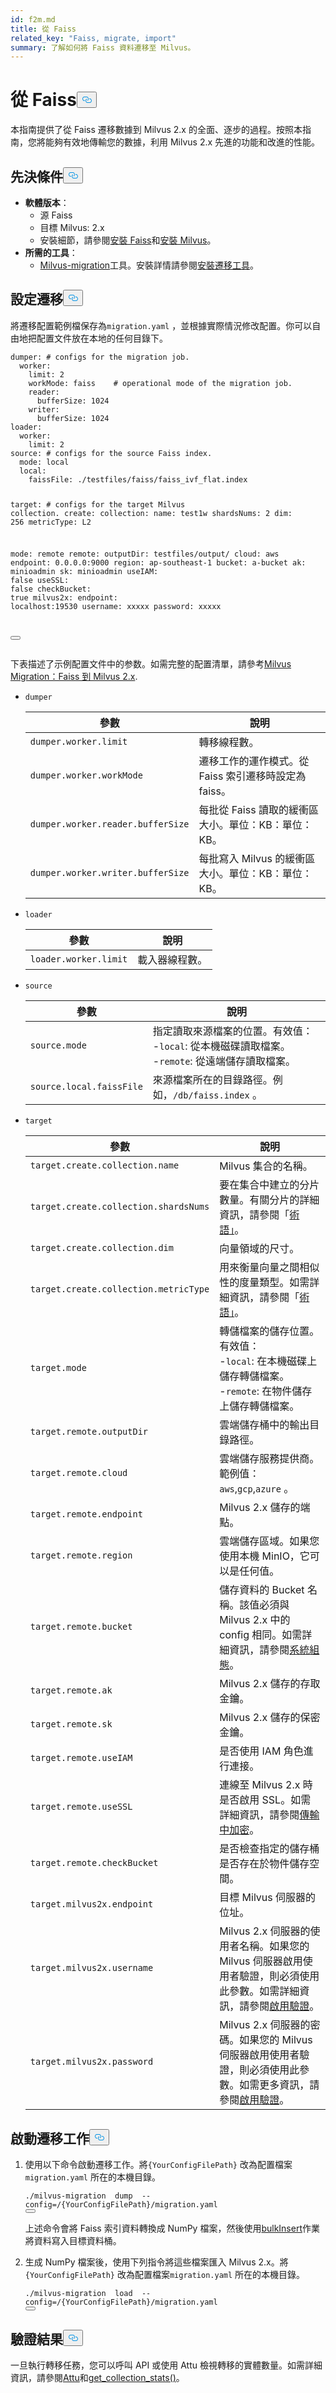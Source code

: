 ```yaml
---
id: f2m.md
title: 從 Faiss
related_key: "Faiss, migrate, import"
summary: 了解如何將 Faiss 資料遷移至 Milvus。
---
```


<h1 id="From-Faiss" class="common-anchor-header">從 Faiss<button data-href="#From-Faiss" class="anchor-icon" translate="no">
      <svg translate="no"
        aria-hidden="true"
        focusable="false"
        height="20"
        version="1.1"
        viewBox="0 0 16 16"
        width="16"
      >
        <path
          fill="#0092E4"
          fill-rule="evenodd"
          d="M4 9h1v1H4c-1.5 0-3-1.69-3-3.5S2.55 3 4 3h4c1.45 0 3 1.69 3 3.5 0 1.41-.91 2.72-2 3.25V8.59c.58-.45 1-1.27 1-2.09C10 5.22 8.98 4 8 4H4c-.98 0-2 1.22-2 2.5S3 9 4 9zm9-3h-1v1h1c1 0 2 1.22 2 2.5S13.98 12 13 12H9c-.98 0-2-1.22-2-2.5 0-.83.42-1.64 1-2.09V6.25c-1.09.53-2 1.84-2 3.25C6 11.31 7.55 13 9 13h4c1.45 0 3-1.69 3-3.5S14.5 6 13 6z"
        ></path>
      </svg>
    </button></h1><p>本指南提供了從 Faiss 遷移數據到 Milvus 2.x 的全面、逐步的過程。按照本指南，您將能夠有效地傳輸您的數據，利用 Milvus 2.x 先進的功能和改進的性能。</p>
<h2 id="Prerequisites" class="common-anchor-header">先決條件<button data-href="#Prerequisites" class="anchor-icon" translate="no">
      <svg translate="no"
        aria-hidden="true"
        focusable="false"
        height="20"
        version="1.1"
        viewBox="0 0 16 16"
        width="16"
      >
        <path
          fill="#0092E4"
          fill-rule="evenodd"
          d="M4 9h1v1H4c-1.5 0-3-1.69-3-3.5S2.55 3 4 3h4c1.45 0 3 1.69 3 3.5 0 1.41-.91 2.72-2 3.25V8.59c.58-.45 1-1.27 1-2.09C10 5.22 8.98 4 8 4H4c-.98 0-2 1.22-2 2.5S3 9 4 9zm9-3h-1v1h1c1 0 2 1.22 2 2.5S13.98 12 13 12H9c-.98 0-2-1.22-2-2.5 0-.83.42-1.64 1-2.09V6.25c-1.09.53-2 1.84-2 3.25C6 11.31 7.55 13 9 13h4c1.45 0 3-1.69 3-3.5S14.5 6 13 6z"
        ></path>
      </svg>
    </button></h2><ul>
<li><strong>軟體版本</strong>：<ul>
<li>源 Faiss</li>
<li>目標 Milvus: 2.x</li>
<li>安裝細節，請參閱<a href="https://github.com/facebookresearch/faiss/blob/main/INSTALL.md">安裝 Faiss</a>和<a href="https://milvus.io/docs/install_standalone-docker.md">安裝 Milvus</a>。</li>
</ul></li>
<li><strong>所需的工具</strong>：<ul>
<li><a href="https://github.com/zilliztech/milvus-migration">Milvus-migration</a>工具。安裝詳情請參閱<a href="/docs/zh-hant/v2.5.x/milvusdm_install.md">安裝遷移工具</a>。</li>
</ul></li>
</ul>
<h2 id="Configure-the-migration" class="common-anchor-header">設定遷移<button data-href="#Configure-the-migration" class="anchor-icon" translate="no">
      <svg translate="no"
        aria-hidden="true"
        focusable="false"
        height="20"
        version="1.1"
        viewBox="0 0 16 16"
        width="16"
      >
        <path
          fill="#0092E4"
          fill-rule="evenodd"
          d="M4 9h1v1H4c-1.5 0-3-1.69-3-3.5S2.55 3 4 3h4c1.45 0 3 1.69 3 3.5 0 1.41-.91 2.72-2 3.25V8.59c.58-.45 1-1.27 1-2.09C10 5.22 8.98 4 8 4H4c-.98 0-2 1.22-2 2.5S3 9 4 9zm9-3h-1v1h1c1 0 2 1.22 2 2.5S13.98 12 13 12H9c-.98 0-2-1.22-2-2.5 0-.83.42-1.64 1-2.09V6.25c-1.09.53-2 1.84-2 3.25C6 11.31 7.55 13 9 13h4c1.45 0 3-1.69 3-3.5S14.5 6 13 6z"
        ></path>
      </svg>
    </button></h2><p>將遷移配置範例檔保存為<code translate="no">migration.yaml</code> ，並根據實際情況修改配置。你可以自由地把配置文件放在本地的任何目錄下。</p>
<pre><code translate="no" class="language-yaml">dumper: <span class="hljs-comment"># configs for the migration job.</span>
  worker:
    <span class="hljs-built_in">limit</span>: 2
    workMode: faiss    <span class="hljs-comment"># operational mode of the migration job.</span>
    reader:
      bufferSize: 1024
    writer:
      bufferSize: 1024
loader:
  worker:
    <span class="hljs-built_in">limit</span>: 2
<span class="hljs-built_in">source</span>: <span class="hljs-comment"># configs for the source Faiss index.</span>
  mode: <span class="hljs-built_in">local</span>
  <span class="hljs-built_in">local</span>:
    faissFile: ./testfiles/faiss/faiss_ivf_flat.index

target: <span class="hljs-comment"># configs for the target Milvus collection.</span>
create:
collection:
name: test1w
shardsNums: 2
dim: 256
metricType: L2

mode: remote
remote:
outputDir: testfiles/output/
cloud: aws
endpoint: 0.0.0.0:9000
region: ap-southeast-1
bucket: a-bucket
ak: minioadmin
sk: minioadmin
useIAM: <span class="hljs-literal">false</span>
useSSL: <span class="hljs-literal">false</span>
checkBucket: <span class="hljs-literal">true</span>
milvus2x:
endpoint: localhost:19530
username: xxxxx
password: xxxxx

<button class="copy-code-btn"></button></code></pre>

<p>下表描述了示例配置文件中的参数。如需完整的配置清單，請參考<a href="https://github.com/zilliztech/milvus-migration/blob/main/README_FAISS.md#migrationyaml-reference">Milvus Migration：Faiss 到 Milvus 2.x</a>.</p>
<ul>
<li><p><code translate="no">dumper</code></p>
<table>
<thead>
<tr><th>參數</th><th>說明</th></tr>
</thead>
<tbody>
<tr><td><code translate="no">dumper.worker.limit</code></td><td>轉移線程數。</td></tr>
<tr><td><code translate="no">dumper.worker.workMode</code></td><td>遷移工作的運作模式。從 Faiss 索引遷移時設定為 faiss。</td></tr>
<tr><td><code translate="no">dumper.worker.reader.bufferSize</code></td><td>每批從 Faiss 讀取的緩衝區大小。單位：KB：單位：KB。</td></tr>
<tr><td><code translate="no">dumper.worker.writer.bufferSize</code></td><td>每批寫入 Milvus 的緩衝區大小。單位：KB：單位：KB。</td></tr>
</tbody>
</table>
</li>
<li><p><code translate="no">loader</code></p>
<table>
<thead>
<tr><th>參數</th><th>說明</th></tr>
</thead>
<tbody>
<tr><td><code translate="no">loader.worker.limit</code></td><td>載入器線程數。</td></tr>
</tbody>
</table>
</li>
<li><p><code translate="no">source</code></p>
<table>
<thead>
<tr><th>參數</th><th>說明</th></tr>
</thead>
<tbody>
<tr><td><code translate="no">source.mode</code></td><td>指定讀取來源檔案的位置。有效值：<br/>-<code translate="no">local</code>: 從本機磁碟讀取檔案。<br/>-<code translate="no">remote</code>: 從遠端儲存讀取檔案。</td></tr>
<tr><td><code translate="no">source.local.faissFile</code></td><td>來源檔案所在的目錄路徑。例如，<code translate="no">/db/faiss.index</code> 。</td></tr>
</tbody>
</table>
</li>
<li><p><code translate="no">target</code></p>
<table>
<thead>
<tr><th>參數</th><th>說明</th></tr>
</thead>
<tbody>
<tr><td><code translate="no">target.create.collection.name</code></td><td>Milvus 集合的名稱。</td></tr>
<tr><td><code translate="no">target.create.collection.shardsNums</code></td><td>要在集合中建立的分片數量。有關分片的詳細資訊，請參閱「<a href="https://milvus.io/docs/glossary.md#Shard">術語」</a>。</td></tr>
<tr><td><code translate="no">target.create.collection.dim</code></td><td>向量領域的尺寸。</td></tr>
<tr><td><code translate="no">target.create.collection.metricType</code></td><td>用來衡量向量之間相似性的度量類型。如需詳細資訊，請參閱「<a href="https://milvus.io/docs/glossary.md#Metric-type">術語」</a>。</td></tr>
<tr><td><code translate="no">target.mode</code></td><td>轉儲檔案的儲存位置。有效值：<br/>-<code translate="no">local</code>: 在本機磁碟上儲存轉儲檔案。<br/>-<code translate="no">remote</code>: 在物件儲存上儲存轉儲檔案。</td></tr>
<tr><td><code translate="no">target.remote.outputDir</code></td><td>雲端儲存桶中的輸出目錄路徑。</td></tr>
<tr><td><code translate="no">target.remote.cloud</code></td><td>雲端儲存服務提供商。範例值：<code translate="no">aws</code>,<code translate="no">gcp</code>,<code translate="no">azure</code> 。</td></tr>
<tr><td><code translate="no">target.remote.endpoint</code></td><td>Milvus 2.x 儲存的端點。</td></tr>
<tr><td><code translate="no">target.remote.region</code></td><td>雲端儲存區域。如果您使用本機 MinIO，它可以是任何值。</td></tr>
<tr><td><code translate="no">target.remote.bucket</code></td><td>儲存資料的 Bucket 名稱。該值必須與 Milvus 2.x 中的 config 相同。如需詳細資訊，請參閱<a href="https://milvus.io/docs/configure_minio.md#miniobucketName">系統組態</a>。</td></tr>
<tr><td><code translate="no">target.remote.ak</code></td><td>Milvus 2.x 儲存的存取金鑰。</td></tr>
<tr><td><code translate="no">target.remote.sk</code></td><td>Milvus 2.x 儲存的保密金鑰。</td></tr>
<tr><td><code translate="no">target.remote.useIAM</code></td><td>是否使用 IAM 角色進行連接。</td></tr>
<tr><td><code translate="no">target.remote.useSSL</code></td><td>連線至 Milvus 2.x 時是否啟用 SSL。如需詳細資訊，請參閱<a href="https://milvus.io/docs/tls.md#Encryption-in-Transit">傳輸中加密</a>。</td></tr>
<tr><td><code translate="no">target.remote.checkBucket</code></td><td>是否檢查指定的儲存桶是否存在於物件儲存空間。</td></tr>
<tr><td><code translate="no">target.milvus2x.endpoint</code></td><td>目標 Milvus 伺服器的位址。</td></tr>
<tr><td><code translate="no">target.milvus2x.username</code></td><td>Milvus 2.x 伺服器的使用者名稱。如果您的 Milvus 伺服器啟用使用者驗證，則必須使用此參數。如需詳細資訊，請參閱<a href="https://milvus.io/docs/authenticate.md">啟用驗證</a>。</td></tr>
<tr><td><code translate="no">target.milvus2x.password</code></td><td>Milvus 2.x 伺服器的密碼。如果您的 Milvus 伺服器啟用使用者驗證，則必須使用此參數。如需更多資訊，請參閱<a href="https://milvus.io/docs/authenticate.md">啟用驗證</a>。</td></tr>
</tbody>
</table>
</li>
</ul>
<h2 id="Start-the-migration-task" class="common-anchor-header">啟動遷移工作<button data-href="#Start-the-migration-task" class="anchor-icon" translate="no">
      <svg translate="no"
        aria-hidden="true"
        focusable="false"
        height="20"
        version="1.1"
        viewBox="0 0 16 16"
        width="16"
      >
        <path
          fill="#0092E4"
          fill-rule="evenodd"
          d="M4 9h1v1H4c-1.5 0-3-1.69-3-3.5S2.55 3 4 3h4c1.45 0 3 1.69 3 3.5 0 1.41-.91 2.72-2 3.25V8.59c.58-.45 1-1.27 1-2.09C10 5.22 8.98 4 8 4H4c-.98 0-2 1.22-2 2.5S3 9 4 9zm9-3h-1v1h1c1 0 2 1.22 2 2.5S13.98 12 13 12H9c-.98 0-2-1.22-2-2.5 0-.83.42-1.64 1-2.09V6.25c-1.09.53-2 1.84-2 3.25C6 11.31 7.55 13 9 13h4c1.45 0 3-1.69 3-3.5S14.5 6 13 6z"
        ></path>
      </svg>
    </button></h2><ol>
<li><p>使用以下命令啟動遷移工作。將<code translate="no">{YourConfigFilePath}</code> 改為配置檔案<code translate="no">migration.yaml</code> 所在的本機目錄。</p>
<pre><code translate="no" class="language-bash">./milvus-migration  dump  --config=/{YourConfigFilePath}/migration.yaml
<button class="copy-code-btn"></button></code></pre>
<p>上述命令會將 Faiss 索引資料轉換成 NumPy 檔案，然後使用<a href="https://milvus.io/api-reference/pymilvus/v2.4.x/ORM/utility/do_bulk_insert.md">bulkInsert</a>作業將資料寫入目標資料桶。</p></li>
<li><p>生成 NumPy 檔案後，使用下列指令將這些檔案匯入 Milvus 2.x。將<code translate="no">{YourConfigFilePath}</code> 改為配置檔案<code translate="no">migration.yaml</code> 所在的本機目錄。</p>
<pre><code translate="no" class="language-bash">./milvus-migration  load  --config=/{YourConfigFilePath}/migration.yaml
<button class="copy-code-btn"></button></code></pre></li>
</ol>
<h2 id="Verify-the-result" class="common-anchor-header">驗證結果<button data-href="#Verify-the-result" class="anchor-icon" translate="no">
      <svg translate="no"
        aria-hidden="true"
        focusable="false"
        height="20"
        version="1.1"
        viewBox="0 0 16 16"
        width="16"
      >
        <path
          fill="#0092E4"
          fill-rule="evenodd"
          d="M4 9h1v1H4c-1.5 0-3-1.69-3-3.5S2.55 3 4 3h4c1.45 0 3 1.69 3 3.5 0 1.41-.91 2.72-2 3.25V8.59c.58-.45 1-1.27 1-2.09C10 5.22 8.98 4 8 4H4c-.98 0-2 1.22-2 2.5S3 9 4 9zm9-3h-1v1h1c1 0 2 1.22 2 2.5S13.98 12 13 12H9c-.98 0-2-1.22-2-2.5 0-.83.42-1.64 1-2.09V6.25c-1.09.53-2 1.84-2 3.25C6 11.31 7.55 13 9 13h4c1.45 0 3-1.69 3-3.5S14.5 6 13 6z"
        ></path>
      </svg>
    </button></h2><p>一旦執行轉移任務，您可以呼叫 API 或使用 Attu 檢視轉移的實體數量。如需詳細資訊，請參閱<a href="https://github.com/zilliztech/attu">Attu</a>和<a href="https://milvus.io/api-reference/pymilvus/v2.4.x/MilvusClient/Collections/get_collection_stats.md">get_collection_stats()</a>。</p>
